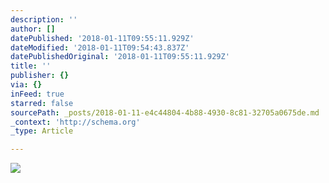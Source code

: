```yaml
---
description: ''
author: []
datePublished: '2018-01-11T09:55:11.929Z'
dateModified: '2018-01-11T09:54:43.837Z'
datePublishedOriginal: '2018-01-11T09:55:11.929Z'
title: ''
publisher: {}
via: {}
inFeed: true
starred: false
sourcePath: _posts/2018-01-11-e4c44804-4b88-4930-8c81-32705a0675de.md
_context: 'http://schema.org'
_type: Article

---
```

![](https://the-grid-user-content.s3-us-west-2.amazonaws.com/d554e73e-9663-428a-a5cc-f29fc6cd5443.png)